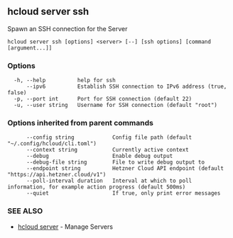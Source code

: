 ## hcloud server ssh

Spawn an SSH connection for the Server

```
hcloud server ssh [options] <server> [--] [ssh options] [command [argument...]]
```

### Options

```
  -h, --help          help for ssh
      --ipv6          Establish SSH connection to IPv6 address (true, false)
  -p, --port int      Port for SSH connection (default 22)
  -u, --user string   Username for SSH connection (default "root")
```

### Options inherited from parent commands

```
      --config string            Config file path (default "~/.config/hcloud/cli.toml")
      --context string           Currently active context
      --debug                    Enable debug output
      --debug-file string        File to write debug output to
      --endpoint string          Hetzner Cloud API endpoint (default "https://api.hetzner.cloud/v1")
      --poll-interval duration   Interval at which to poll information, for example action progress (default 500ms)
      --quiet                    If true, only print error messages
```

### SEE ALSO

* [hcloud server](hcloud_server.md)	 - Manage Servers

